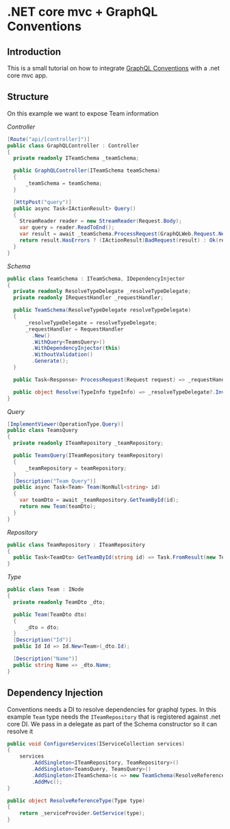 .NET core mvc + GraphQL Conventions
====================================

## Introduction

This is a small tutorial on how to integrate [GraphQL Conventions](https://github.com/graphql-dotnet/conventions) with a .net core mvc app.

## Structure

On this example we want to expose Team information

_Controller_

```cs
[Route("api/[controller]")]
public class GraphQLController : Controller
{
  private readonly ITeamSchema _teamSchema;

  public GraphQLController(ITeamSchema teamSchema)
  {
      _teamSchema = teamSchema;
  }

  [HttpPost("query")]
  public async Task<IActionResult> Query()
  {
    StreamReader reader = new StreamReader(Request.Body);
    var query = reader.ReadToEnd();
    var result = await _teamSchema.ProcessRequest(GraphQLWeb.Request.New(query));
    return result.HasErrors ? (IActionResult)BadRequest(result) : Ok(result.Body);
  }
}
```

_Schema_

```cs
public class TeamSchema : ITeamSchema, IDependencyInjector
{
  private readonly ResolveTypeDelegate _resolveTypeDelegate;
  private readonly IRequestHandler _requestHandler;

  public TeamSchema(ResolveTypeDelegate resolveTypeDelegate)
  {
      _resolveTypeDelegate = resolveTypeDelegate;
      _requestHandler = RequestHandler
        .New()
        .WithQuery<TeamsQuery>()
        .WithDependencyInjector(this)
        .WithoutValidation()
        .Generate();
  }

  public Task<Response> ProcessRequest(Request request) => _requestHandler.ProcessRequest(request, new UserContext());

  public object Resolve(TypeInfo typeInfo) => _resolveTypeDelegate?.Invoke(typeInfo.AsType());
}
```

_Query_
```cs
[ImplementViewer(OperationType.Query)]
public class TeamsQuery
{
  private readonly ITeamRepository _teamRepository;

  public TeamsQuery(ITeamRepository teamRepository)
  {
      _teamRepository = teamRepository;
  }
  [Description("Team Query")]
  public async Task<Team> Team(NonNull<string> id)
  {
    var teamDto = await _teamRepository.GetTeamById(id);
    return new Team(teamDto);
  }
}
```

_Repository_
```cs
public class TeamRepository : ITeamRepository
{
  public Task<TeamDto> GetTeamById(string id) => Task.FromResult(new TeamDto { Id = id, Name = $"Namefor: {id}"});
}
```

_Type_

```cs
public class Team : INode
{
  private readonly TeamDto _dto;

  public Team(TeamDto dto)
  {
      _dto = dto;
  }
  [Description("Id")]
  public Id Id => Id.New<Team>(_dto.Id);

  [Description("Name")]
  public string Name => _dto.Name;
}
```

## Dependency Injection

Conventions needs a DI to resolve dependencies for graphql types. In this example `Team` type needs the `ITeamRepository` that is registered against .net core DI. 
We pass in a delegate as part of the Schema constructor so it can resolve it
```cs
public void ConfigureServices(IServiceCollection services)
{
    services
        .AddSingleton<ITeamRepository, TeamRepository>()
        .AddSingleton<TeamsQuery, TeamsQuery>()
        .AddSingleton<ITeamSchema>(c => new TeamSchema(ResolveReferenceType))
        .AddMvc();
}

public object ResolveReferenceType(Type type)
{
    return _serviceProvider.GetService(type);
}
```

